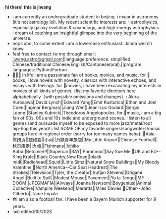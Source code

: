 **hi there! this is jlwang**
- i am currently an undergraduate student in beijing. i major in astronomy (it's not astrology lol). My recent scientific interests are: ✨astrophysics, especially galaxy evolution & cosmology, and high-energy astrophysics. i dream of catching an insightful glimpse into the very beginning of the universe.
- oops and, to some extent i am a lowercase enthusiast...kinda weird i know
- feel free to contact /w me through email: jlwang.astro@gmail.com||language preference: simplified Chinese/traditional Chinese/English/Cantonese(oral).||program languages: Python/Fortran
- 📕🎦🎵 in life i am a passionate fan of books, movies, and music. for 📕books, i love novels with novelty, classics with interactive echoes, and essays with feelings. for 🎦movies, i have been excavating my interests in movies of all kinds of genres. i list my favorite directors here alphabetically（with possible omissions and changes）: Akira Kurosawa||David Lynch||Edward Yang||Emir Kusturica||Ethan and Joel Coen||Ingmar Bergman||Jiang Wen||Jean-Luc Godard||Sergio Leone||Stanley Kubrick||Theodoros Angelopoulos. for 🎵music, i am a big fan of 90s, 00s and 10s indie and underground scenes. i listen to all genres (and pursuade myself to be exposed to more jazz/metal/root hip-hop this year)! i list SOME OF my favorite singers/songwriters/music groups here in regional order (sorry for too many names haha): 🎵Asia--陈绮贞||魏如萱||小河||万能青年旅店||My Little Airport||Chinese Football||秋日疾走||九维||Fishmans||Ichiko Aoba||Betcover!!||Supercar||RAY||Parannoul||Say Sue Me    🎵UK and EU--King Krule||Black Country,New Road||black midi||Radiohead||Squid||Little Simz||Natural Snow Buildings||My Bloody Valentine     🎵North America--Car Seat Headrest||The Strokes||Television||Tyler, the Creator||Sufjan Stevens||Origami Angel||Built to Spill||Modest Mouse||Pavement||Yo la Tengo||MF DOOM||JPEGMAFIA||Alvvays||Joanna Newsom||Boygenius||Animal Collective||Vampire Weekend||Marietta||Miles Davies     🎵Other--João Gilberto||Tame Impala
- ⚽i am also a football fan. i have been a Bayern Munich supporter for 9 years.
- last edited:10/2023
<!---
astjlwang/astjlwang is a ✨ special ✨ repository because its `README.md` (this file) appears on your GitHub profile.
You can click the Preview link to take a look at your changes.
--->
